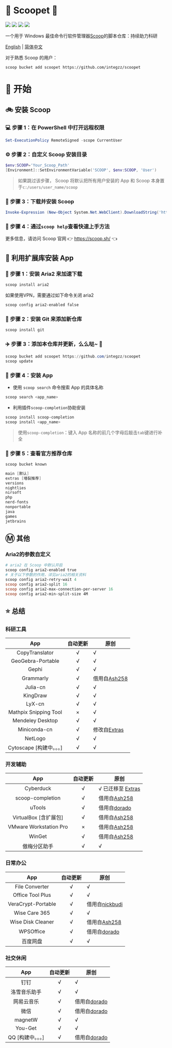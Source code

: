 <div align="left">
<h1 align="left"> 🍨 Scoopet 🍨 </h1>
<p>
<a>
<img src="https://ci.appveyor.com/api/projects/status/kbd3a9mibncbx8ds?svg=true"/>
</a>
<a>
<img src="https://img.shields.io/github/languages/code-size/integzz/scoopet.svg">
</a>
<a>
<img src="https://img.shields.io/github/repo-size/integzz/scoopet.svg">
</a>
<a>
<img src="https://img.shields.io/github/license/integzz/scoopet">
</a>
</p>
</div>

<p></p>

<div>
<p>
一个用于 Windows 最佳命令行软件管理器<a href="https://github.com/lukesampson/scoop">Scoop</a>的脚本仓库：持续助力科研
</p>

<p align="left">
        <a href="README.md">English</a> | <a href="README_CN.md">简体中文</a>
</p>
</div>

对于熟悉 Scoop 的用户：

```
scoop bucket add scoopet https://github.com/integzz/scoopet
```

# :running: 开始

## :bike: 安装 Scoop

### :computer: 步骤 1：在 PowerShell 中打开远程权限

```powershell
Set-ExecutionPolicy RemoteSigned -scope CurrentUser
```

### :gear: 步骤 2：自定义 Scoop 安装目录

```powershell
$env:SCOOP='Your_Scoop_Path'
[Environment]::SetEnvironmentVariable('SCOOP', $env:SCOOP, 'User')
```

> 如果跳过该步骤， Scoop 将默认把所有用户安装的 App 和 Scoop 本身置于`c:/users/user_name/scoop`

### :hammer: 步骤 3：下载并安装 Scoop

```powershell
Invoke-Expression (New-Object System.Net.WebClient).DownloadString('https://get.scoop.sh')
```

### :book: 步骤 4：通过`scoop help`查看快速上手方法

更多信息，请访问 Scoop 官网 👉 https://scoop.sh/ 👈

## :car: 利用扩展库安装 App

### :train: 步骤 1：安装 Aria2 来加速下载

```powershell
scoop install aria2
```

如果使用VPN，需要通过如下命令关闭 aria2

```powershell
scoop config aria2-enabled false
```

### :ticket: 步骤 2：安装 Git 来添加新仓库

```powershell
scoop install git
```

### :airplane: 步骤 3：添加本仓库并更新，么么哒~ :kiss:

```powershell
scoop bucket add scoopet https://github.com/integzz/scoopet
scoop update
```

### :rocket: 步骤 4：安装 App

- 使用 `scoop search` 命令搜索 App 的具体名称

```powershell
scoop search <app_name>
```

- 利用插件`scoop-completion`协助安装

```powershell
scoop install scoop-completion
scoop install <app_name>
```

> 使用`scoop-completion`：键入 App 名称的前几个字母后敲击`tab`键进行补全

### :100: 步骤 5：查看官方推荐仓库

```powershell
scoop bucket known

main [默认]
extras [墙裂推荐]
versions
nightlies
nirsoft
php
nerd-fonts
nonportable
java
games
jetbrains
```

## :m: 其他

### Aria2的参数自定义

```powershell
# aria2 在 Scoop 中默认开启
scoop config aria2-enabled true
# 关于以下参数的作用，详见aria2的相关资料
scoop config aria2-retry-wait 4
scoop config aria2-split 16
scoop config aria2-max-connection-per-server 16
scoop config aria2-min-split-size 4M
```

## :star: 总结

### 科研工具

|           App            | 自动更新 | 原创                                                        |
| :----------------------: | :------: | ----------------------------------------------------------- |
|      CopyTranslator      |    √     | √                                                           |
|    GeoGebra-Portable     |    √     | √                                                           |
|          Gephi           |    √     | √                                                           |
|        Grammarly         |    √     | 借用自[Ash258](https://github.com/Ash258/Scoop-Ash258)      |
|         Julia-cn         |    √     | √                                                           |
|         KingDraw         |    √     | √                                                           |
|          LyX-cn          |    √     | √                                                           |
|  Mathpix Snipping Tool   |    ×     | √                                                           |
|     Mendeley Desktop     |    √     | √                                                           |
|       Miniconda-cn       |    √     | 修改自[Extras](https://github.com/lukesampson/scoop-extras) |
|         NetLogo          |    √     | √                                                           |
| Cytoscape [构建中。。。] |    √     | √                                                           |

### 开发辅助

|          App           | 自动更新 | 原创                                                             |
| :--------------------: | :------: | ---------------------------------------------------------------- |
|       Cyberduck        |    √     | √ 已迁移至 [Extras](https://github.com/lukesampson/scoop-extras) |
|    scoop-completion    |    √     | 借用自[Ash258](https://github.com/Ash258/Scoop-Ash258)           |
|         uTools         |    √     | 借用自[dorado](https://github.com/chawyehsu/dorado)              |
| VirtualBox [含扩展包]  |    √     | 借用自[Ash258](https://github.com/Ash258/Scoop-Ash258)           |
| VMware Workstation Pro |    ×     | 借用自[Ash258](https://github.com/Ash258/Scoop-Ash258)           |
|         WinGet         |    √     | 借用自[Ash258](https://github.com/Ash258/Scoop-Ash258)           |
|      傲梅分区助手      |    √     | √                                                                |

### 日常办公

|        App         | 自动更新 | 原创                                                       |
| :----------------: | :------: | ---------------------------------------------------------- |
|   File Converter   |    √     | √                                                          |
|  Office Tool Plus  |    √     | √                                                          |
| VeraCrypt-Portable |    √     | 借用自[nickbudi](https://github.com/nickbudi/scoop-bucket) |
|   Wise Care 365    |    √     | √                                                          |
| Wise Disk Cleaner  |    √     | 借用自[Ash258](https://github.com/Ash258/Scoop-Ash258)     |
|     WPSOffice      |    √     | 借用自[dorado](https://github.com/chawyehsu/dorado)        |
|      百度网盘      |    √     | √                                                          |

### 社交休闲

|        App        | 自动更新 | 原创                                                |
| :---------------: | :------: | --------------------------------------------------- |
|       钉钉        |    √     | √                                                   |
|   洛雪音乐助手    |    √     | √                                                   |
|    网易云音乐     |    √     | 借用自[dorado](https://github.com/chawyehsu/dorado) |
|       微信        |    √     | 借用自[dorado](https://github.com/chawyehsu/dorado) |
|      magnetW      |    √     | √                                                   |
|      You-Get      |    √     | √                                                   |
| QQ [构建中。。。] |    √     | 借用自[dorado](https://github.com/chawyehsu/dorado) |
